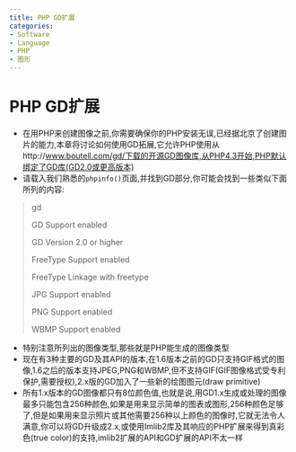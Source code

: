 ```yaml
---
title: PHP GD扩展
categories:
- Software
- Language
- PHP
- 图形
---
```

# PHP GD扩展

- 在用PHP来创建图像之前,你需要确保你的PHP安装无误,已经据北京了创建图片的能力,本章将讨论如何使用GD拓展,它允许PHP使用从http://www.boutell.com/gd/下载的开源GD图像库,从PHP4.3开始,PHP默认绑定了GD库(GD2.0或更高版本)
- 请载入我们熟悉的`phpinfo()`页面,并找到GD部分,你可能会找到一些类似下面所列的内容:

> gd
>
> GD Support			 enabled
>
> GD Version			  2.0 or higher
>
> FreeType Support	enabled
>
> FreeType Linkage    with freetype
>
> JPG Support			enabled
>
> PNG Support		   enabled
>
> WBMP Support		enabled

- 特别注意所列出的图像类型,那些就是PHP能生成的图像类型
- 现在有3种主要的GD及其API的版本,在1.6版本之前的GD只支持GIF格式的图像,1.6之后的版本支持JPEG,PNG和WBMP,但不支持GIF(GIF图像格式受专利保护,需要授权),2.x版的GD加入了一些新的绘图图元(draw primitive)
- 所有1.x版本的GD图像都只有8位颜色值,也就是说,用GD1.x生成或处理的图像最多只能包含256种颜色,如果是用来显示简单的图表或图形,256种颜色足够了,但是如果用来显示照片或其他需要256种以上颜色的图像时,它就无法令人满意,你可以将GD升级成2.x,或使用Imlib2库及其响应的PHP扩展来得到真彩色(true color)的支持,imlib2扩展的API和GD扩展的API不太一样

